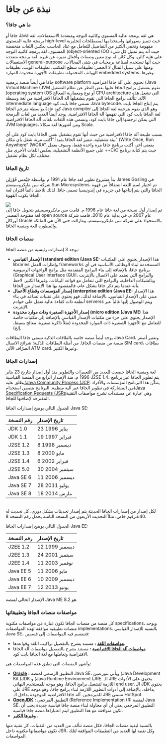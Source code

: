 # نبذة عن جافا

### **ما هي جافا؟**

جافا أو Java هي لغة برمجة عالية المستوى وكائنية التوجه ومتعددة الاستعمالات. لغة برمجة عالية المستوى high-level حيث تتميز بسهولتها واستخدامها لمصطلحات إنجليزية مفهومة وتخفي الكثير من التفاصيل للتعامل مع عتاد الحاسب بعكس اللغات منخفضة المستوى. لغة برمجة كائنية التوجه \(object-oriented \(OO حيث أنه يتم تمثيل كل شيء على هئية كائن، وكل كائن له نوع معين وصفات وأفعال تميزه عن غيره. لغة برمجة متعددة الاستعمالات general-purpose حيث أنها تستخدم لصناعة برمجيات في شتى المجالات، ومنها على سبيل المثال لا الحصر: تطبيقات سطح المكتب، تطبيقات الويب، تطبيقات الهواتف المحمولة، تطبيقات الأجهزة محدودة الموارد embedded systems، وغيرها.

جافا هي أيضاً منصة برمجية software platform تحتوي على آلة جافا افتراضية \(Java Virtual Machine \(JVM تقوم بتشغيل برامج الجافا عليها بغض النظر عن نظام التشغيل \(operating system \(OS أو نوع ومعمارية المعالج CPU architecture التي تشغل هذه الآلة. تتألف برامج الجافا التي تقوم بتشغيلها آلة الجافا الافتراضية من لغة وسيطة intermediate language تسمى جافا بايت كود Java bytecode. يتم إنتاج الجافا بايت كود عادةً بواسطة مترجم الجافا Java compiler وهو الذي يقوم بترجمة لغة الجافا إلى لغة الجافا بايت كود التي تفهمها آلة الجافا الافتراضية. يوجد أيضاً العديد من لغات البرمجة التي يمكن ترجمتها إلى جافا بايت كود، وتسمى هذه اللغات بلغات آلة الجافا الافتراضية JVM languages، ومن أشهرها لغة سكالا Scala.

بسبب طبيعة آلة جافا الافتراضية من حيث أنها تقوم بتشغيل نفس الجافا بايت كود على أي بيئة تشغيلية، تتميز لغة الجافا بمبدأ “أكتب مرة، شغل بأي مكان” \(Write Once, Run Anywhere” \(WORA”. بمعنى آخر، أكتب برنامج جافا مرة واحدة فقط، وسوف يعمل على جميع الأنظمة التشغيلية، بعكس اللغات الأخرى مثل ++C\C حيث يتم كتابة برنامج مختلف لكل نظام تشغيل.

### تاريخ الجافا

بدأ مشروع تطوير لغة جافا عام 1991 م بواسطة جَيْمس قُوْزلِن James Gosling في شركة سن مايكروسيستم Sun Microsystems. تم اختيار اسم اللغة اشتقاقاً من قهوة الجافا والتي يتم إنتاجها في جزيرة في إندونيسيا تسمى جافا. لذلك نلاحظ دائماً اقتران لغة الجافا بكوب القهوة.

![](https://fouad.io/wp-content/uploads/2017/01/java_logo.png)  
تم إصدار أول نسخة من لغة جافا عام 1996 م. قامت سن مايكروسيستم بتحويل جافا إلى لغة مفتوحة المصدر open source عام 2007 م. في بداية عام 2010، قامت شركة أوراكل Oracle بالاستحواذ على شركة سن مايكروسيستم، ومازالت حتى الآن هي المالكة والمطورة للغة ومنصة الجافا.

### منصات الجافا

يوجد 3 إصدارات رئيسية من منصة الجافا:

* **الإصدار القياسي \(standard edition \(Java SE:**
  هذا الإصدار يحتوي على المكتبات libraries وإطارات العمل frameworks المستخدمة لبناء الوظائف الأساسية في أي برنامج جافا، بالإضافة إلى بناء البرامج المتقدمة مثل برامج الواجهات الرسومية \(Graphical User Interface \(GUII، والبرامج التي تعتمد على الاتصال بالإنترنت وبالشبكات الداخلية، والبرامج التي تتعامل مع قواعد البيانات، وغيرها الكثير. لاحظ بأنه عندما يتم ذكر جافا بشكل عام، فالمقصود بها هذا الإصدار من الجافا.
* **إصدار المؤسسات وقطاع الأعمال \(enterprise edition \(Java EE:**
  هذا الإصدار مبني على الإصدار القياسي. بالإضافة لذلك، فهو يحتوي على تقنيات تساعد في بناء أنظمة ذات كفاءة عالية تعمل على خوادم serverss ويتم الوصول إليها غالباً عبر الإنترنت.
* **إصدار الأجهزة الصغيرة وذات موارد محدودة \(micro edition \(Java ME:**
  هذا الإصدار يحتوي على جزء من مكتبات الإصدار القياسي
   بالإضافة إلى مكتبات خاصة للتعامل مع الأجهزة الصغيرة ذات الموارد المحدودة \(مثلاً ذاكرة صغيرة، معالج بسيط، إلخ\).

يوجد أيضاً منصة خاصة بالطاقات الذكية تسمى جافا البطاقات Java Card، وتعتبر أصغر منصة من منصات الجافا. من أمثلة البطافات الذكية؛ شرائح الاتصال SIM card، بطاقات الصرّاف الآلي ATM card، وغيرها الكثير.

### إصدارات الجافا

لغة ومنصة الجافا خضعت للعديد من التغييرات والتطوير منذ أول إصدار بتاريخ 23 يناير 1996 م. منذ الإصدار الرابع من المنصة القياسية J2SE 1.4، يتم تطوير الجافا عبر برنامج يطلق عليه[\(Java Community Process \(JCP](https://jcp.org/en/home/index). يمكّن هذا البرنامج المؤسسات والأفراد من المشاركة في تطوير الجافا عبر آلية منظمة. البرنامج يتضمن استخدام[\(Java Specification Requests \(JSRs](https://jcp.org/en/jsr/all)وهي عبارة عن مستندات تشرح مواصفات التقنية المقترحة لإضافتها للجافا.

الجدول التالي يوضح إصدارات الجافا Java SE:

| رقم النسخة | تاريخ الإصدار |
| :--- | :--- |
| JDK 1.0 | 23 يناير 1996 |
| JDK 1.1 | 19 فبراير 1997 |
| J2SE 1.2 | 8 ديسمبر 1998 |
| J2SE 1.3 | 8 مايو 2000 |
| J2SE 1.4 | 6 فبراير 2002 |
| J2SE 5.0 | 30 سبتمبر 2004 |
| Java SE 6 | 11 ديسمبر 2006 |
| Java SE 7 | 28 يوليو 2011 |
| Java SE 8 | 18 مارس 2014 |

###### 

لكل إصدار من إصدارات الجافا الحديثة يتم إصدار تحديثات بشكل دوري، كل تحديث له ترقيم خاص. مثلاً التحديث الأربعون من النسخة الثامنة يحمل رقم النسخة 8u40.

الجدول التالي يوضح إصدارات الجافا Java EE:

| رقم النسخة | تاريخ الإصدار |
| :--- | :--- |
| J2EE 1.2 | 12 ديسمبر 1999 |
| J2EE 1.3 | 24 سبتمبر 2001 |
| J2EE 1.4 | 11 نوفمبر 2003 |
| Java EE 5 | 11 مايو 2006 |
| Java EE 6 | 10 ديسمبر 2009 |
| Java EE 7 | 12 يونيو 2013 |

الإصدار الحالي لمنصة Java ME هو 8.2.

### مواصفات منصات الجافا وتطبيقاتها

كل منصة من منصات الجافا تكون عبارة عن مواصفات مكتوبة specifications، ويوجد منصات تطبيقية موافقة لهذه المواصفات implementations. بالنسبة للإصدار القياسي Java SE، فتنقسم فيه المواصفات إلى قسمين:

* [**مواصفات اللغة**](https://docs.oracle.com/javase/specs/jls/se8/html/index.html)
  **:**
  مستند يشرح بالتفصيل تراكيب اللغة وقواعدها.
* [**مواصفات آلة الجافا الافتراضية**](https://docs.oracle.com/javase/specs/jvms/se8/html/index.html)
  **:**
  مستند يشرح بالتفصيل مواصفات آلة الجافا الافتراضية وتعاملها مع لغة الجافا بايت كود.

وأشهر المنصات التي تطبق هذه المواصفات هي:

* [**Oracle**](http://www.oracle.com/technetwork/java/javase/downloads/index.html)
  **:**
  التطبيق الرسمي لمنصة Java SE، ويأتي بتوزعتين \(Java Development Kit \(JDK و \(Java Runtime Environment \(JRE. الـ JRE يحتوي على الأدوات اللازمة لتشغيل برامج الجافا، وهو موجه للمستخدم النهائي end user. الـ JDK يحتوي على JRE بداخله، بالإضافة إلى أدوات التطوير اللازمة لبناء برامج جافا، وهو موجه للمبرمجين. آلة جافا الافتراضية الموجودة بداخل الـ JRE تسمى HotSpot.
* [**OpenJDK**](http://openjdk.java.net/)
  **:**
  التطبيق المرجعي \(Reference Implementation \(RI لمنصة Java SE. التطبيق المرجعي يعني أن أي محاولة لبناء منصة جافا
   قياسية جديدة يجب أن تكون متوافقة مع هذا التطبيق ليتم اعتباراها منصة جافا قياسية.
* [**وغيرها الكثير**](https://en.wikipedia.org/wiki/List_of_Java_virtual_machines)
  **.**

بالنسبة لبقية منصات الجافا، فكل منصة تتألف من العديد من التقنيات، كل تقنية منها تكون مواصفاتها مكتوبة داخل JSR، وكل تقنية لها العديد من التطبيقات الموافقة لتلك المواصفات.

